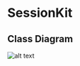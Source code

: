 # SessionKit

## Class Diagram
![alt text](https://i.postimg.cc/G3F9bf8W/Screenshot-2025-08-10-at-11-56-28-PM.png)
